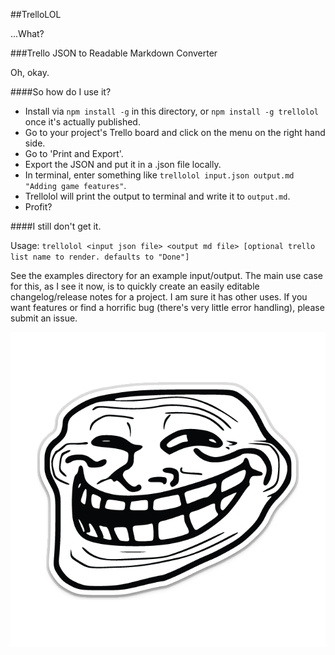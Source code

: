 ##TrelloLOL

...What?

###Trello JSON to Readable Markdown Converter

Oh, okay.

####So how do I use it?

- Install via `npm install -g` in this directory, or `npm install -g trellolol` once it's actually published.
- Go to your project's Trello board and click on the menu on the right hand side.
- Go to 'Print and Export'.
- Export the JSON and put it in a .json file locally.
- In terminal, enter something like `trellolol input.json output.md "Adding game features"`.
- Trellolol will print the output to terminal and write it to `output.md`.
- Profit?

####I still don't get it.

Usage: `trellolol <input json file> <output md file> [optional trello list name to render. defaults to "Done"]`

See the examples directory for an example input/output. The main use case for this, as I see it now, is to quickly create an easily editable changelog/release notes for a project. I am sure it has other uses. If you want features or find a horrific bug (there's very little error handling), please submit an issue.

![trellolol](./Troll-face.sh.png)
